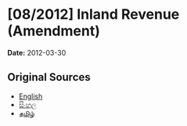 # [08/2012] Inland Revenue (Amendment)

**Date:** 2012-03-30

## Original Sources

- [English](https://documents.gov.lk/view/acts/2012/3/08-2012_E.pdf)
- [සිංහල](https://documents.gov.lk/view/acts/2012/3/08-2012_S.pdf)
- [தமிழ்](https://documents.gov.lk/view/acts/2012/3/08-2012_T.pdf)
